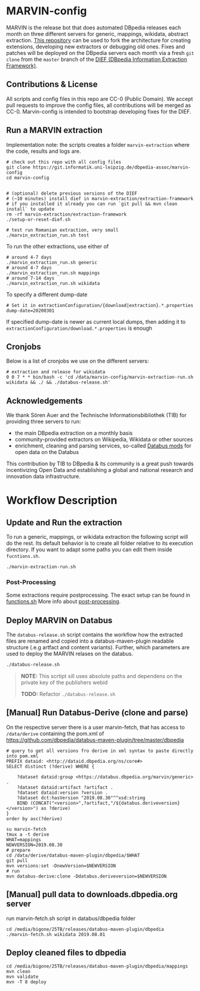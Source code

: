 # MARVIN-config

MARVIN is the release bot that does automated DBpedia releases each month on three different servers for generic, mappings, wikidata, abstract extraction. 
[This repository](https://git.informatik.uni-leipzig.de/dbpedia-assoc/marvin-config) can be used to fork the architecture for creating extensions, developing new extractors or debugging old ones. 
Fixes and patches will be deployed on the DBpedia servers each month via a fresh `git clone` from the `master` branch of the [DIEF (DBpedia Information Extraction Framework)](https://github.com/dbpedia/extraction-framework/). 

## Contributions & License
All scripts and config files in this repo are CC-0 (Public Domain). 
We accept pull requests to improve the config files, all contributions will be merged as CC-0. 
Marvin-config is intended to bootstrap developing fixes for the DIEF.

## Run a MARVIN extraction

Implementation note: the scripts creates a folder `marvin-extraction` where the code, results and logs are. 

```
# check out this repo with all config files
git clone https://git.informatik.uni-leipzig.de/dbpedia-assoc/marvin-config
cd marvin-config


# (optional) delete previous versions of the DIEF
# (~10 minutes) install dief in marvin-extraction/extraction-framework
# if you installed it already you can run `git pull && mvn clean install` to update
rm -rf marvin-extraction/extraction-framework
./setup-or-reset-dief.sh

# test run Romanian extraction, very small
./marvin_extraction_run.sh test
```

To run the other extractions, use either of
```
# around 4-7 days
./marvin_extraction_run.sh generic
# around 4-7 days
./marvin_extraction_run.sh mappings
# around 7-14 days
./marvin_extraction_run.sh wikidata
```

To specify a different dump-date
```
# Set it in extractionConfiguration/{download|extraction}.*.properties
dump-date=20200301
```
If specified dump-date is newer as current local dumps, then adding it to `extractionConfiguration/download.*.properties` is enough
## Cronjobs

Below is a list of cronjobs we use on the different servers:

```
# extraction and release for wikidata
0 0 7 * * bin/bash -c 'cd /data/marvin-config/marvin-extraction-run.sh wikidata && ./ && ./databus-release.sh'
```


## Acknowledgements
We thank Sören Auer and the Technische Informationsbibliothek (TIB) for providing three servers to run:

* the main DBpedia extraction on a monthly basis 
* community-provided extractors on Wikipedia, Wikidata or other sources 
* enrichment, cleaning and parsing services, so-called [Databus mods](https://github.com/dbpedia/databus-mods/) for open data on the Databus

This contribution by TIB to DBpedia & its community is a great push towards incentivizing Open Data and establishing a global and national research and innovation data infrastructure. 

# Workflow Description

## Update and Run the extraction

To run a generic, mappings, or wikidata extraction the following script will do the rest.
Its default behavior is to create all folder relative to its execution directory.
If you want to adapt some paths you can edit them inside `fucntions.sh`.

```bash
./marvin-extraction-run.sh
```
### Post-Processing
Some extractions require postprocessing. The exact setup can be found in [functions.sh](https://git.informatik.uni-leipzig.de/dbpedia-assoc/marvin-config/-/blob/master/functions.sh#L41)
More info about [post-processing](http://dev.dbpedia.org/Post-Processing).

## Deploy MARVIN on Databus


The `databus-release.sh` script contains the workflow how the extracted files are renamed and copied into a databus-maven-plugin readable structure (.e.g artfact and content variants). 
Further, which parameters are used to deploy the MARVIN relases on the databus.

```bash
./databus-release.sh
```

> **NOTE:** This scrtipt sill uses absolute paths and dependens on the private key of the publishers webid
>
> **TODO:** Refactor `./databus-release.sh`

## [Manual] Run Databus-Derive (clone and parse)
On the respective server there is a user marvin-fetch, that has access to `/data/derive` containing the pom.xml of https://github.com/dbpedia/databus-maven-plugin/tree/master/dbpedia

```
# query to get all versions fro derive in xml syntax to paste directly into pom.xml
PREFIX dataid: <http://dataid.dbpedia.org/ns/core#>
SELECT distinct (?derive) WHERE {

    ?dataset dataid:group <https://databus.dbpedia.org/marvin/generic> .
    ?dataset dataid:artifact ?artifact .
    ?dataset dataid:version ?version .
    ?dataset dct:hasVersion "2019.08.30"^^xsd:string
	BIND (CONCAT("<version>",?artifact,"/${databus.deriveversion}</version>") as ?derive)
}
order by asc(?derive)
```


```
su marvin-fetch
tmux a -t derive
WHAT=mappings
NEWVERSION=2019.08.30
# prepare
cd /data/derive/databus-maven-plugin/dbpedia/$WHAT
git pull
mvn versions:set -DnewVersion=$NEWVERSION
# run
mvn databus-derive:clone -Ddatabus.deriveversion=$NEWVERSION
```

## [Manual] pull data to downloads.dbpedia.org server
run marvin-fetch.sh script in databus/dbpedia folder

```
cd /media/bigone/25TB/releases/databus-maven-plugin/dbpedia
./marvin-fetch.sh wikidata 2019.08.01

```

## Deploy cleaned files to dbpedia

```
cd /media/bigone/25TB/releases/databus-maven-plugin/dbpedia/mappings
mvn clean 
mvn validate
mvn -T 8 deploy
```

